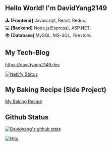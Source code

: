## Hello World! I'm DavidYang2149

🕹️ **[Frontend]** Javascript, React, Redux.  
💻 **[Backend]** Node.js(Express), ASP.NET.  
📚 **[Database]** MySQL, MS-SQL, Firestore.

## My Tech-Blog

https://davidyang2149.dev

[![Netlify Status](https://api.netlify.com/api/v1/badges/1db6bbaa-a0b1-4e40-9a75-481a27e1510f/deploy-status)](https://app.netlify.com/sites/davidyang2149/deploys)

## My Baking Recipe (Side Project)

[My Baking Recipe](https://mybakingrecipe.app)

## Github Status

[![Davidyang's github stats](https://github-readme-stats.vercel.app/api?username=davidyang2149&theme=buefy&show_icons=true)](https://github.com/DavidYang2149)

[![Hits](https://hits.seeyoufarm.com/api/count/incr/badge.svg?url=https%3A%2F%2Fgithub.com%2FDavidYang2149&count_bg=%2379C83D&title_bg=%23555555&title=hits&edge_flat=false)](https://hits.seeyoufarm.com)
